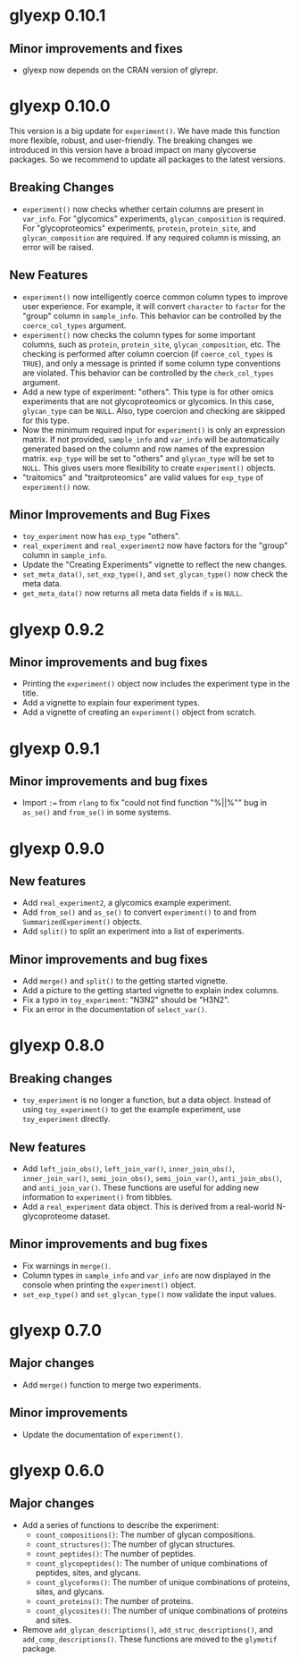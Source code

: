 # glyexp 0.10.1

## Minor improvements and fixes

* glyexp now depends on the CRAN version of glyrepr.

# glyexp 0.10.0

This version is a big update for `experiment()`. We have made this function more flexible, robust, and user-friendly.
The breaking changes we introduced in this version have a broad impact on many glycoverse packages. So we recommend to update all packages to the latest versions.

## Breaking Changes

* `experiment()` now checks whether certain columns are present in `var_info`. For "glycomics" experiments, `glycan_composition` is required. For "glycoproteomics" experiments, `protein`, `protein_site`, and `glycan_composition` are required. If any required column is missing, an error will be raised.

## New Features

* `experiment()` now intelligently coerce common column types to improve user experience. For example, it will convert `character` to `factor` for the "group" column in `sample_info`. This behavior can be controlled by the `coerce_col_types` argument.
* `experiment()` now checks the column types for some important columns, such as `protein`, `protein_site`, `glycan_composition`, etc. The checking is performed after column coercion (if `coerce_col_types` is `TRUE`), and only a message is printed if some column type conventions are violated. This behavior can be controlled by the `check_col_types` argument.
* Add a new type of experiment: "others". This type is for other omics experiments that are not glycoproteomics or glycomics. In this case, `glycan_type` can be `NULL`. Also, type coercion and checking are skipped for this type.
* Now the minimum required input for `experiment()` is only an expression matrix. If not provided, `sample_info` and `var_info` will be automatically generated based on the column and row names of the expression matrix. `exp_type` will be set to "others" and `glycan_type` will be set to `NULL`. This gives users more flexibility to create `experiment()` objects.
* "traitomics" and "traitproteomics" are valid values for `exp_type` of `experiment()` now.

## Minor Improvements and Bug Fixes

* `toy_experiment` now has `exp_type` "others".
* `real_experiment` and `real_experiment2` now have factors for the "group" column in `sample_info`.
* Update the "Creating Experiments" vignette to reflect the new changes.
* `set_meta_data()`, `set_exp_type()`, and `set_glycan_type()` now check the meta data.
* `get_meta_data()` now returns all meta data fields if `x` is `NULL`.

# glyexp 0.9.2

## Minor improvements and bug fixes

* Printing the `experiment()` object now includes the experiment type in the title.
* Add a vignette to explain four experiment types.
* Add a vignette of creating an `experiment()` object from scratch.

# glyexp 0.9.1

## Minor improvements and bug fixes

* Import `:=` from `rlang` to fix "could not find function "%||%"" bug in `as_se()` and `from_se()` in some systems.

# glyexp 0.9.0

## New features

* Add `real_experiment2`, a glycomics example experiment.
* Add `from_se()` and `as_se()` to convert `experiment()` to and from `SummarizedExperiment()` objects.
* Add `split()` to split an experiment into a list of experiments.

## Minor improvements and bug fixes

* Add `merge()` and `split()` to the getting started vignette.
* Add a picture to the getting started vignette to explain index columns.
* Fix a typo in `toy_experiment`: "N3N2" should be "H3N2".
* Fix an error in the documentation of `select_var()`.

# glyexp 0.8.0

## Breaking changes

- `toy_experiment` is no longer a function, but a data object. Instead of using `toy_experiment()` to get the example experiment, use `toy_experiment` directly.

## New features

- Add `left_join_obs()`, `left_join_var()`, `inner_join_obs()`, `inner_join_var()`, `semi_join_obs()`, `semi_join_var()`, `anti_join_obs()`, and `anti_join_var()`. These functions are useful for adding new information to `experiment()` from tibbles.
- Add a `real_experiment` data object. This is derived from a real-world N-glycoproteome dataset.

## Minor improvements and bug fixes

- Fix warnings in `merge()`.
- Column types in `sample_info` and `var_info` are now displayed in the console when printing the `experiment()` object.
- `set_exp_type()` and `set_glycan_type()` now validate the input values.

# glyexp 0.7.0

## Major changes

- Add `merge()` function to merge two experiments.

## Minor improvements

- Update the documentation of `experiment()`.

# glyexp 0.6.0

## Major changes

- Add a series of functions to describe the experiment: 
    - `count_compositions()`: The number of glycan compositions.
    - `count_structures()`: The number of glycan structures.
    - `count_peptides()`: The number of peptides.
    - `count_glycopeptides()`: The number of unique combinations of peptides, sites, and glycans.
    - `count_glycoforms()`: The number of unique combinations of proteins, sites, and glycans.
    - `count_proteins()`: The number of proteins.
    - `count_glycosites()`: The number of unique combinations of proteins and sites.
- Remove `add_glycan_descriptions()`, `add_struc_descriptions()`, and `add_comp_descriptions()`.
  These functions are moved to the `glymotif` package.
